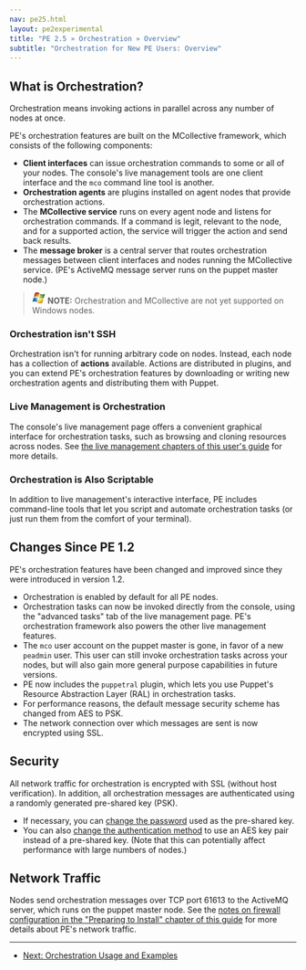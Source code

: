 ```yaml
---
nav: pe25.html
layout: pe2experimental
title: "PE 2.5 » Orchestration » Overview"
subtitle: "Orchestration for New PE Users: Overview"
---
```


What is Orchestration?
-----

Orchestration means invoking actions in parallel across any number of nodes at once.

PE's orchestration features are built on the MCollective framework, which consists of the following components: 

* **Client interfaces** can issue orchestration commands to some or all of your nodes. The console's live management tools are one client interface and the `mco` command line tool is another. 
* **Orchestration agents** are plugins installed on agent nodes that provide orchestration actions.
* The **MCollective service** runs on every agent node and listens for orchestration commands. If a command is legit, relevant to the node, and for a supported action, the service will trigger the action and send back results.
* The **message broker** is a central server that routes orchestration messages between client interfaces and nodes running the MCollective service. (PE's ActiveMQ message server runs on the puppet master node.)

> ![windows-only](./images/windows-logo-small.jpg) **NOTE:** Orchestration and MCollective are not yet supported on Windows nodes.

### Orchestration isn't SSH

Orchestration isn't for running arbitrary code on nodes. Instead, each node has a collection of **actions** available. Actions are distributed in plugins, and you can extend PE's orchestration features by downloading or writing new orchestration agents and distributing them with Puppet. 

### Live Management is Orchestration

The console's live management page offers
a convenient graphical interface for orchestration tasks, such as
browsing and cloning resources across nodes. See [the live management chapters of this user's guide](./console_live.html) for more details.

### Orchestration is Also Scriptable

In addition to live management's interactive interface, PE includes command-line tools
that let you script and automate orchestration tasks (or just run them from the comfort of your terminal). 

Changes Since PE 1.2
-----

PE's orchestration features have been changed and improved since they were introduced in version 1.2. 

* Orchestration is enabled by default for all PE nodes. 
* Orchestration tasks can now be invoked directly from the console, using the "advanced tasks" tab of the live management page. PE's orchestration framework also powers the other live management features.
* The `mco` user account on the puppet master is gone, in favor of a new `peadmin` user. This user can still invoke orchestration tasks across your nodes, but will also gain more general purpose capabilities in future versions.
* PE now includes the `puppetral` plugin, which lets you use Puppet's Resource Abstraction Layer (RAL) in orchestration tasks.
* For performance reasons, the default message security scheme has changed from AES to PSK.
* The network connection over which messages are sent is now encrypted using SSL.

Security
-----

All network traffic for orchestration is encrypted with SSL (without host verification). In addition, all orchestration messages are authenticated using a randomly generated pre-shared key (PSK).

* If necessary, you can [change the password][mco_password] used as the pre-shared key.
* You can also [change the authentication method][mco_aes] to use an AES key pair instead of a pre-shared key. (Note that this can potentially affect performance with large numbers of nodes.)

[mco_password]: ./config_advanced.html#changing-the-pre-shared-key
[mco_aes]: ./config_advanced.html#changing-the-authentication-method


Network Traffic
-----

Nodes send orchestration messages over TCP port 61613
to the ActiveMQ server, which runs on the puppet master node. See the [notes on firewall configuration in the "Preparing to Install" chapter of this guide](./install_preparing.html#firewall-configuration) for more details about PE's network traffic.


* * * 

- [Next: Orchestration Usage and Examples](./orchestration_usage.html) 

